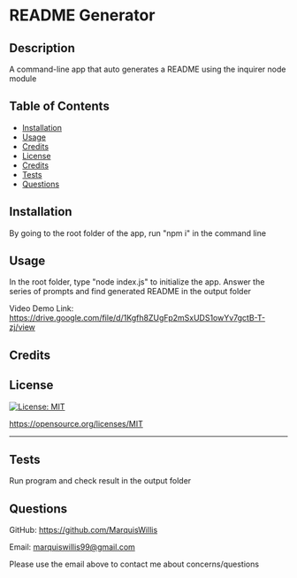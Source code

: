 # README Generator

  ## Description
  
  A command-line app that auto generates a README using the inquirer node module 
  
  ## Table of Contents 
    
  - [Installation](#installation)
  - [Usage](#usage)
  - [Credits](#credits)
  - [License](#license)
  - [Credits](#credits)
  - [Tests](#tests)
  - [Questions](#questions)
  
  ## Installation
  
  By going to the root folder of the app, run "npm i" in the command line
   
  ## Usage
  
  In the root folder, type "node index.js" to initialize the app. Answer the series of prompts and find generated README in the output folder
  
  Video Demo Link: https://drive.google.com/file/d/1Kgfh8ZUgFp2mSxUDS1owYv7gctB-T-zj/view
     
  
  ## Credits
  
  
  
  ## License
  
  [![License: MIT](https://img.shields.io/badge/License-MIT-yellow.svg)](https://opensource.org/licenses/MIT)

  https://opensource.org/licenses/MIT

  ---
  
  ## Tests
  
  Run program and check result in the output folder

  ## Questions

  GitHub: https://github.com/MarquisWillis

  Email: marquiswillis99@gmail.com

  Please use the email above to contact me about concerns/questions

  